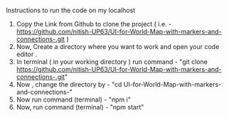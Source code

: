 Instructions to run the code on my localhost

1. Copy the Link from Github to clone the project ( i.e. - https://github.com/nitish-UP63/UI-for-World-Map-with-markers-and-connections-.git )
2. Now, Create a directory where you want to work and open your code editor .
3. In terminal ( in your working directory ) run command - "git clone https://github.com/nitish-UP63/UI-for-World-Map-with-markers-and-connections-.git"
4. Now , change the directory by - "cd UI-for-World-Map-with-markers-and-connections-"
5. Now run command (terminal) - "npm i"
6. Now, run command (terminal) - "npm start"
